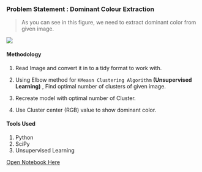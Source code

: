 ### Problem Statement : Dominant Colour Extraction

> As you can see in this figure, we need to extract dominant color from given image.

![](https://miro.medium.com/max/874/1*2WkkuIeL6EWZNY-uFEcSJA.png)

#### Methodology

1. Read Image and convert it in to a tidy format to work with.

2. Using Elbow method for `KMeasn Clustering Algorithm` **(Unsupervised Learning)** , Find optimal number of clusters of given image.

3. Recreate model with optimal number of Cluster.

4. Use Cluster center (RGB) value to show dominant color.

#### Tools Used

1. Python
2. SciPy
3. Unsupervised Learning

[Open Notebook Here](https://github.com/ravichaubey/Learning-Algorithms/tree/main/Unsupervised%20Learning/2-Dominant%20Colour%20Extraction)
